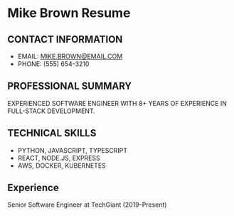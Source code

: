 # Mike Brown Resume

## CONTACT INFORMATION

- EMAIL: <MIKE.BROWN@EMAIL.COM>
- PHONE: (555) 654-3210

## PROFESSIONAL SUMMARY

EXPERIENCED SOFTWARE ENGINEER WITH 8+ YEARS OF EXPERIENCE IN FULL-STACK DEVELOPMENT.

## TECHNICAL SKILLS

- PYTHON, JAVASCRIPT, TYPESCRIPT
- REACT, NODE.JS, EXPRESS
- AWS, DOCKER, KUBERNETES

## Experience

Senior Software Engineer at TechGiant (2019-Present)
